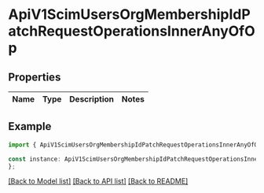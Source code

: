 # ApiV1ScimUsersOrgMembershipIdPatchRequestOperationsInnerAnyOfOp


## Properties

Name | Type | Description | Notes
------------ | ------------- | ------------- | -------------

## Example

```typescript
import { ApiV1ScimUsersOrgMembershipIdPatchRequestOperationsInnerAnyOfOp } from './api';

const instance: ApiV1ScimUsersOrgMembershipIdPatchRequestOperationsInnerAnyOfOp = {
};
```

[[Back to Model list]](../README.md#documentation-for-models) [[Back to API list]](../README.md#documentation-for-api-endpoints) [[Back to README]](../README.md)
